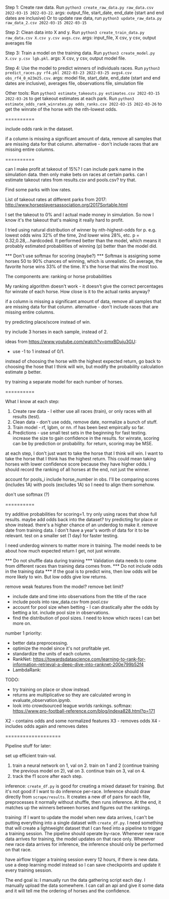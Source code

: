 
Step 1: Create raw data.
Run `python3 create_raw_data.py raw_data.csv 2022-03-15 2022-03-22`. args: output_file, start_date, end_date (start and end dates are inclusive)
Or to update raw data, run `python3 update_raw_data.py raw_data_2.csv 2022-03-15 2022-03-15`

Step 2: Clean data into X and y.
Run `python3 create_train_data.py raw_data.csv X.csv y.csv avgs.csv`. args: input_file, X csv, y csv, output averages file

Step 3: Train a model on the training data.
Run `python3 create_model.py X.csv y.csv lgb.pkl`. args: X csv, y csv, output model file.

Step 4: Use the model to predict winners of individuals races.
Run `python3 predict_races.py rf4.pkl 2022-03-23 2022-03-25 avgs4.csv obs_rf4_0_m23m25.csv`. args: model file, start_date, end_date (start and end dates are inclusive), averages file, observations file, simulation file

Other tools:
Run `python3 estimate_takeouts.py estimates.csv 2022-03-15 2022-03-26` to get takeout estimates at each park.
Run `python3 estimate_odds_rank_winrates.py odds_ranks.csv 2022-03-15 2022-03-26` to get the winrate of the horse with the nth-lowest odds.

==========

include odds rank in the dataset.

if a column is missing a significant amount of data, remove all samples that are missing data for that column. alternative - don't include races that are missing entire columns.

==========

can I make profit at takeout of 15%? I can include park name in the simulation data. then only make bets on races at certain parks.
can I estimate takeout rates from results.csv and pools.csv? try that.

Find some parks with low rates.

List of takeout rates at different parks from 2017: http://www.horseplayersassociation.org/2017Sortable.html

I set the takeout to 0% and I actual made money in simulation. So now I know it's the takeout that's making it really hard to profit.

I tried using natural distribution of winner by nth-highest-odds for p. e.g. lowest odds wins 32% of the time, 2nd lower wins 28%, etc. p = 0.32,0.28,...hardcoded. It performed better than the model, which means it probably estimated probabilities of winning (p) better than the model did.

*** Don't use softmax for scoring  (maybe?) ***
Softmax is assigning some horses 50 to 90% chances of winning, which is unrealistic. On average, the favorite horse wins 33% of the time. It's the horse that wins the most too.

The components are: ranking or horse probabilities

My ranking algorithm doesn't work - it doesn't give the correct percentages for winrate of each horse. How close is it to the actual ranks anyway?

if a column is missing a significant amount of data, remove all samples that are missing data for that column. alternative - don't include races that are missing entire columns.

try predicting place/score instead of win.

try include 3 horses in each sample, instead of 2.

ideas from https://www.youtube.com/watch?v=pmxBDuju3GU:
- use -1 to 1 instead of 0/1.

instead of choosing the horse with the highest expected return, go back to choosing the hose that I think will win, but modify the probability calculation estimate p better.

try training a separate model for each number of horses.

==========

What I know at each step:
1. Create raw data - I either use all races (train), or only races with all results (test).
2. Clean data - don't use odds, remove date, normalize a bunch of stuff.
3. Train model - rf, lgbm, or nn. rf has been best empircally so far.
4. Predictions - use small test sets in the beginning for fast testing. increase the size to gain confidence in the results. for winrate, scoring can be by prediction or probability. for return, scoring may be MSE.

at each step, I don't just want to take the horse that I think will win. I want to take the horse that I think has the highest return. This could mean taking horses with lower confidence score because they have higher odds. I should record the ranking of all horses at the end, not just the winner.

account for pools_i
include horse_number in obs. I'll be comparing scores (includes 1A) with pools (excludes 1A) so I need to align them somehow.

don't use softmax (?)

==========

try additive probabilities for scoring=1.
try only using races that show full results.
maybe add odds back into the dataset?
try predicting for place or show instead. there's a higher chance of an underdog to make it.
remove date from training data. I don't have a year's worth of data for it to be relevant.
test on a smaller set (1 day) for faster testing.

I need underdog winners to matter more in training. The model needs to be about how much expected return I get, not just winrate. 

*** Do not shuffle data during training ***
Validation data needs to come from different races than training data comes from.
*** Do not include odds in the training data ***
If the goal is to predict wins, then low odds will be more likely to win. But low odds give low returns.

remove weak features from the model?
remove bet limit?

- include date and time into observations from the title of the race
- include pools into raw_data.csv from pool.csv
- account for pool size when betting - I can drastically alter the odds by betting a lot. include pool size in observations.
- find the distribution of pool sizes. I need to know which races I can bet more on.

number 1 priority:
- better data preprocessing.
- optimize the model since it's not profitable yet.
- standardize the units of each column.
- RankNet: https://towardsdatascience.com/learning-to-rank-for-information-retrieval-a-deep-dive-into-ranknet-200e799b52f4
- LambdaRank: 

TODO:
- try training on place or show instead.
- returns are multiplicative so they are calculated wrong in evaluate_observation.ipynb.
- look into crowdsourced league worlds rankings. softmax: https://www.pro-football-reference.com/blog/indexa828.html?p=171

X2 - contains odds and some normalized features
X3 - removes odds
X4 - includes odds again and removes dates

===================

Pipeline stuff for later:

set up efficient train-val.
1. train a neural network on 1, val on 2. train on 1 and 2 (continue training the previous model on 2), val on 3. continue train on 3, val on 4.
2. track the f1 score after each step.

inference:
`create_df.py` is good for creating a mixed dataset for training. But it's not good if I want to do inference per-race. Inference should draw directly from `scrape/results`. It creates a new df of pairs for each file, preprocesses it normally without shuffle, then runs inference. At the end, it matches up the winners between horses and figures out the rankings.

training:
If I want to update the model when new data arrives, I can't be putting everything into a single dataset with `create_df.py`. I need something that will create a lightweight dataset that I can feed into a pipeline to trigger a training session. The pipeline should operate by-race. Whenever new race data arrives for training, the model updates on that race only. Whenever new race data arrives for inference, the inference should only be performed on that race.

have airflow trigger a training session every 12 hours, if there is new data.
use a deep learning model instead so I can save checkpoints and update it every training session.

The end goal is:
I manually run the data gathering script each day. I manually upload the data somewhere.
I can call an api and give it some data and it will tell me the ordering of horses and the confidence.
